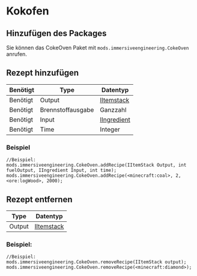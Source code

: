 # Kokofen

## Hinzufügen des Packages

Sie können das CokeOven Paket mit `mods.immersiveengineering.CokeOven` anrufen.

## Rezept hinzufügen

| Benötigt | Type              | Datentyp                                            |
| -------- | ----------------- | --------------------------------------------------- |
| Benötigt | Output            | [IItemstack](/Vanilla/Items/IItemStack/)            |
| Benötigt | Brennstoffausgabe | Ganzzahl                                            |
| Benötigt | Input             | [IIngredient](/Vanilla/Variable_Types/IIngredient/) |
| Benötigt | Time              | Integer                                             |

### Beispiel

```zenscript
//Beispiel:
mods.immersiveengineering.CokeOven.addRecipe(IItemStack Output, int fuelOutput, IIngredient Input, int time);
mods.immersiveengineering.CokeOven.addRecipe(<minecraft:coal>, 2, <ore:logWood>, 2000);
```

## Rezept entfernen

| Type   | Datentyp                                 |
| ------ | ---------------------------------------- |
| Output | [IItemstack](/Vanilla/Items/IItemStack/) |

### Beispiel:

```zenscript
//Beispiel:
mods.immersiveengineering.CokeOven.removeRecipe(IItemStack output);
mods.immersiveengineering.CokeOven.removeRecipe(<minecraft:diamond>);
```